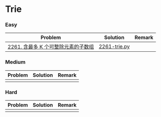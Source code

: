 # Trie

### Easy

| Problem | Solution | Remark |
| ------- | -------- | ------ |
| [2261. 含最多 K 个可整除元素的子数组](https://leetcode.cn/problems/k-divisible-elements-subarrays/)  | [2261-trie.py](https://github.com/chuzhumin98/PythonForMillions/blob/main/LeetCode/2261-trie.py)  |        |



### Medium

| Problem                                                      | Solution                                                     | Remark |
| ------------------------------------------------------------ | ------------------------------------------------------------ | ------ |
|  |  |  |



### Hard

| Problem | Solution | Remark |
| ------- | -------- | ------ |
|   |  |        |